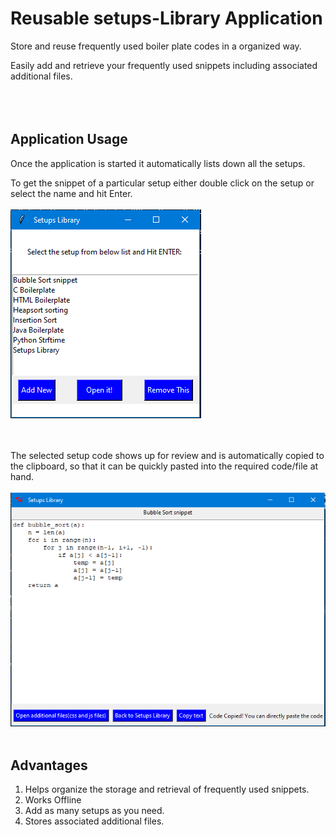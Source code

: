 # Reusable setups-Library Application

Store and reuse frequently used boiler plate codes in a organized way.

Easily add and retrieve your frequently used snippets including associated additional files.  
<br/>  
<br/>  
## Application Usage  

Once the application is started it automatically lists down all the setups.  
  
To get the snippet of a particular setup either double click on the setup or select the name and hit Enter.
<br/>
<br/>
<img src="/images/Snap.PNG" alt="demo" />

<br/>
<br/>
The selected setup code shows up for review and is automatically copied to the clipboard, so that it can be quickly pasted into the required code/file at hand.  
<br/>  
<br/>  
<img src="/images/Snap1.PNG" alt="demo-op" />
<br/>  
<br/>  

## Advantages
1. Helps organize the storage and retrieval of frequently used snippets.
2. Works Offline
3. Add as many setups as you need.
4. Stores associated additional files.

